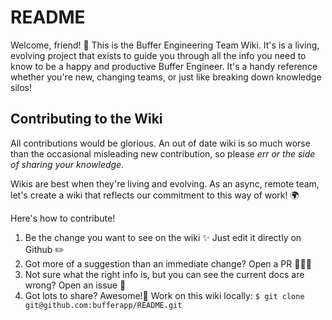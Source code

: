 # README
Welcome, friend! 👋 This is the Buffer Engineering Team Wiki. It's is a living, evolving project that exists to guide you through all the info you need to know to be a happy and productive Buffer Engineer. It's a handy reference whether you're new, changing teams, or just like breaking down knowledge silos!  

## Contributing to the Wiki
All contributions would be glorious. An out of date wiki is so much worse than the occasional misleading new contribution, so please *err or the side of sharing your knowledge*.

Wikis are best when they're living and evolving. As an async, remote team, let's create a wiki that reflects our commitment to this way of work! 🌍

Here's how to contribute!
1. Be the change you want to see on the wiki ✨ Just edit it directly on Github ✏️
2. Got more of a suggestion than an immediate change? Open a PR 🙋🏽‍♀️
3. Not sure what the right info is, but you can see the current docs are wrong? Open an issue 🤔
4. Got lots to share? Awesome!🦄 Work on this wiki locally: `$ git clone git@github.com:bufferapp/README.git`
